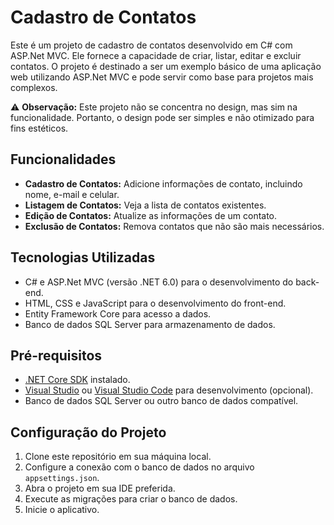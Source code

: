 # Cadastro de Contatos

Este é um projeto de cadastro de contatos desenvolvido em C# com ASP.Net MVC. Ele fornece a capacidade de criar, listar, editar e excluir contatos. O projeto é destinado a ser um exemplo básico de uma aplicação web utilizando ASP.Net MVC e pode servir como base para projetos mais complexos.

⚠️ **Observação:** Este projeto não se concentra no design, mas sim na funcionalidade. Portanto, o design pode ser simples e não otimizado para fins estéticos.

## Funcionalidades

- **Cadastro de Contatos:** Adicione informações de contato, incluindo nome, e-mail e celular.
- **Listagem de Contatos:** Veja a lista de contatos existentes.
- **Edição de Contatos:** Atualize as informações de um contato.
- **Exclusão de Contatos:** Remova contatos que não são mais necessários.

## Tecnologias Utilizadas

- C# e ASP.Net MVC (versão .NET 6.0) para o desenvolvimento do back-end.
- HTML, CSS e JavaScript para o desenvolvimento do front-end.
- Entity Framework Core para acesso a dados.
- Banco de dados SQL Server para armazenamento de dados.

## Pré-requisitos

- [.NET Core SDK](https://dotnet.microsoft.com/download) instalado.
- [Visual Studio](https://visualstudio.microsoft.com/) ou [Visual Studio Code](https://code.visualstudio.com/) para desenvolvimento (opcional).
- Banco de dados SQL Server ou outro banco de dados compatível.

## Configuração do Projeto

1. Clone este repositório em sua máquina local.
2. Configure a conexão com o banco de dados no arquivo `appsettings.json`.
3. Abra o projeto em sua IDE preferida.
4. Execute as migrações para criar o banco de dados.
5. Inicie o aplicativo.
